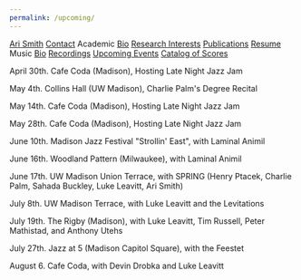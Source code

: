 ```yaml
---
permalink: /upcoming/
---
```


<div class="sidenav">
  <a href="../">Ari Smith</a>
  <a href="../contact">Contact</a>
  <atitle>Academic</atitle>
  <a href="../academic-bio"><asub>Bio</asub></a>
  <a href="../research-interests"><asub>Research Interests</asub></a>
  <a href="../publications"><asub>Publications</asub></a>
  <a href="../Ari Smith Resume as of 2022-02-11.pdf" download><asub>Resume</asub></a>
  <atitle>Music</atitle>
  <a href="../music-bio"><asub>Bio</asub></a>
  <a href="../recordings"><asub>Recordings</asub></a>
  <a href="../upcoming"><asub>Upcoming Events</asub></a>
  <a href="../catalog-of-works"><asub>Catalog of Scores</asub></a>
</div>

April 30th. Cafe Coda (Madison), Hosting Late Night Jazz Jam

May 4th. Collins Hall (UW Madison), Charlie Palm's Degree Recital

May 14th. Cafe Coda (Madison), Hosting Late Night Jazz Jam

May 28th. Cafe Coda (Madison), Hosting Late Night Jazz Jam

June 10th. Madison Jazz Festival "Strollin' East", with Laminal Animil

June 16th. Woodland Pattern (Milwaukee), with Laminal Animil

June 17th. UW Madison Union Terrace, with SPRING (Henry Ptacek, Charlie Palm, Sahada Buckley, Luke Leavitt, Ari Smith)

July 8th. UW Madison Terrace, with Luke Leavitt and the Levitations

July 19th. The Rigby (Madison), with Luke Leavitt, Tim Russell, Peter Mathistad, and Anthony Utehs

July 27th. Jazz at 5 (Madison Capitol Square), with the Feestet

August 6. Cafe Coda, with Devin Drobka and Luke Leavitt
